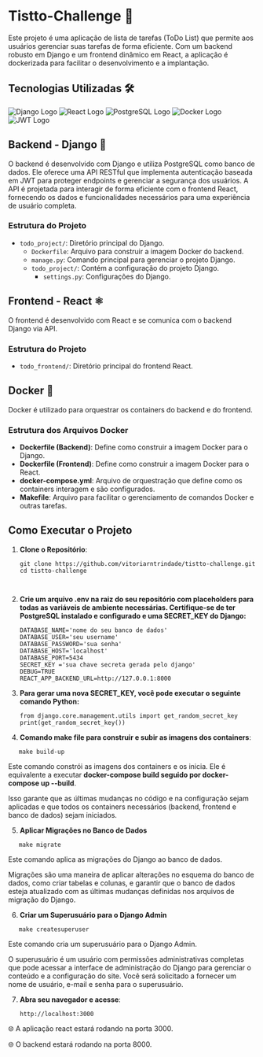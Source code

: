 # Tistto-Challenge 🚀

Este projeto é uma aplicação de lista de tarefas (ToDo List) que permite aos usuários gerenciar suas tarefas 
de forma eficiente. Com um backend robusto em Django e um frontend dinâmico em React, a aplicação é dockerizada 
para facilitar o desenvolvimento e a implantação.



## Tecnologias Utilizadas 🛠️

 ![Django Logo](https://img.shields.io/badge/Django-092E20?style=flat&logo=django&logoColor=white)
![React Logo](https://img.shields.io/badge/React-61DAFB?style=flat&logo=react&logoColor=black)
 ![PostgreSQL Logo](https://img.shields.io/badge/PostgreSQL-336791?style=flat&logo=postgresql&logoColor=white)
![Docker Logo](https://img.shields.io/badge/Docker-2496ED?style=flat&logo=docker&logoColor=white)
![JWT Logo](https://img.shields.io/badge/JWT-000000?style=flat&logo=json-web-tokens&logoColor=white)


## Backend - Django 🐍

O backend é desenvolvido com Django e utiliza PostgreSQL como banco de dados. Ele oferece uma API RESTful 
que implementa autenticação baseada em JWT para proteger endpoints e gerenciar a segurança dos usuários. 
A API é projetada para interagir de forma eficiente com o frontend React, fornecendo os dados e 
funcionalidades necessários para uma experiência de usuário completa.


### Estrutura do Projeto

- `todo_project/`: Diretório principal do Django.
  - `Dockerfile`: Arquivo para construir a imagem Docker do backend.
  - `manage.py`: Comando principal para gerenciar o projeto Django.
  - `todo_project/`: Contém a configuração do projeto Django.
    - `settings.py`: Configurações do Django.


## Frontend - React ⚛️

O frontend é desenvolvido com React e se comunica com o backend Django via API.

### Estrutura do Projeto

- `todo_frontend/`: Diretório principal do frontend React.

## Docker 🐳

Docker é utilizado para orquestrar os containers do backend e do frontend.

### Estrutura dos Arquivos Docker

- **Dockerfile (Backend)**: Define como construir a imagem Docker para o Django.
- **Dockerfile (Frontend)**: Define como construir a imagem Docker para o React.
- **docker-compose.yml**: Arquivo de orquestração que define como os containers interagem e são configurados.
- **Makefile**: Arquivo para facilitar o gerenciamento de comandos Docker e outras tarefas.


## Como Executar o Projeto

1. **Clone o Repositório**:
   ```
   git clone https://github.com/vitoriarntrindade/tistto-challenge.git
   cd tistto-challenge

  
2. **Crie um arquivo .env na raiz do seu repositório com placeholders para todas as variáveis de ambiente necessárias. Certifique-se de ter PostgreSQL instalado e configurado e uma SECRET_KEY do Django:**
   ```
   DATABASE_NAME='nome do seu banco de dados'
   DATABASE_USER='seu username'
   DATABASE_PASSWORD='sua senha'
   DATABASE_HOST='localhost'
   DATABASE_PORT=5434
   SECRET_KEY ='sua chave secreta gerada pelo django'
   DEBUG=TRUE
   REACT_APP_BACKEND_URL=http://127.0.0.1:8000

3. **Para gerar uma nova SECRET_KEY, você pode executar o seguinte comando Python:**
   ```
   from django.core.management.utils import get_random_secret_key
   print(get_random_secret_key())
   
4. **Comando make file para construir e subir as imagens dos containers**:
 ```
    make build-up
```
   
    
Este comando constrói as imagens dos containers e os inicia. Ele é equivalente a executar **docker-compose 
build seguido por docker-compose up --build**. 

Isso garante que as últimas mudanças no código e na configuração 
sejam aplicadas e que todos os containers necessários (backend, frontend e banco de dados) sejam iniciados.

5. **Aplicar Migrações no Banco de Dados**
 
 ```
    make migrate
```

Este comando aplica as migrações do Django ao banco de dados. 

Migrações são uma maneira de aplicar
alterações no esquema do banco de dados, como criar tabelas e colunas, e garantir que o banco de dados 
esteja atualizado com as últimas mudanças definidas nos arquivos de migração do Django.

6. **Criar um Superusuário para o Django Admin**

 ```
    make createsuperuser
```


Este comando cria um superusuário para o Django Admin. 

O superusuário é um usuário com permissões administrativas completas que pode acessar a interface de administração do Django para 
gerenciar o conteúdo e a configuração do site. Você será solicitado a fornecer um nome de usuário,
e-mail e senha para o superusuário.

7. **Abra seu navegador e acesse**:

   ```
   http://localhost:3000
   ```

  🌐  A aplicação react estará rodando na porta 3000.
  
  🌐  O backend estará rodando na porta 8000.
